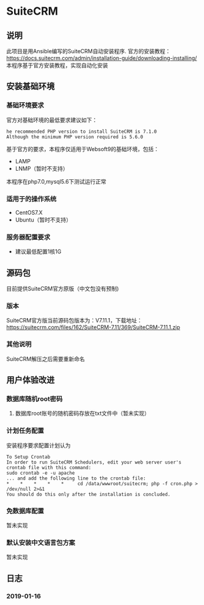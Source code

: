 # SuiteCRM

## 说明
此项目是用Ansible编写的SuiteCRM自动安装程序.
官方的安装教程：https://docs.suitecrm.com/admin/installation-guide/downloading-installing/
本程序基于官方安装教程，实现自动化安装

## 安装基础环境

### 基础环境要求

官方对基础环境的最低要求建议如下：
~~~
he recommended PHP version to install SuiteCRM is 7.1.0 
Although the minimum PHP version required is 5.6.0
~~~

基于官方的要求，本程序仅适用于Websoft9的基础环境，包括：

* LAMP
* LNMP（暂时不支持）

本程序在php7.0,mysql5.6下测试运行正常

### 适用于的操作系统

* CentOS7.X
* Ubuntu（暂时不支持）

### 服务器配置要求

* 建议最低配置1核1G


## 源码包

目前提供SuiteCRM官方原版（中文包没有预制)


### 版本
SuiteCRM官方版当前源码包版本为：V7.11.1，下载地址：https://suitecrm.com/files/162/SuiteCRM-7.11/369/SuiteCRM-7.11.1.zip

### 其他说明
SuiteCRM解压之后需要重新命名


## 用户体验改进

### 数据库随机root密码
1. 数据库root账号的随机密码存放在txt文件中（暂未实现）

### 计划任务配置
安装程序要求配置计划认为

~~~
To Setup Crontab
In order to run SuiteCRM Schedulers, edit your web server user's crontab file with this command: 
sudo crontab -e -u apache
... and add the following line to the crontab file: 
*    *    *    *    *     cd /data/wwwroot/suitecrm; php -f cron.php > /dev/null 2>&1 
You should do this only after the installation is concluded. 

~~~


### 免数据库配置

暂未实现


### 默认安装中文语言包方案

暂未实现


## 日志
### 2019-01-16

